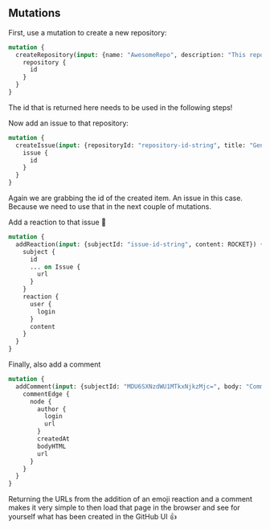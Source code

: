 ## Mutations

First, use a mutation to create a new repository:

```graphql
mutation {
  createRepository(input: {name: "AwesomeRepo", description: "This repository was created using a GraphQL request", visibility: PUBLIC}) {
    repository {
      id
    }
  }
}
```

The id that is returned here needs to be used in the following steps!

Now add an issue to that repository:

```graphql
mutation {
  createIssue(input: {repositoryId: "repository-id-string", title: "Generating things on GitHub via the API", body: "This issue was created using a GraphQL mutation"}) {
    issue {
      id
    }
  }
}
```

Again we are grabbing the id of the created item. An issue in this case. Because we need to use that in the next couple of mutations.

Add a reaction to that issue :rocket:

```graphql
mutation {
  addReaction(input: {subjectId: "issue-id-string", content: ROCKET}) {
    subject {
      id
      ... on Issue {
        url
      }
    }
    reaction {
      user {
        login
      }
      content
    }
  }
}
```

Finally, also add a comment

```graphql
mutation {
  addComment(input: {subjectId: "MDU6SXNzdWU1MTkxNjkzMjc=", body: "Commenting on the issue, also via the API. Because GraphQL is fun 😁"}) {
    commentEdge {
      node {
        author {
          login
          url
        }
        createdAt
        bodyHTML
        url
      }
    }
  }
}
```

Returning the URLs from the addition of an emoji reaction and a comment makes it very simple to then load that page in the browser and see for yourself what has been created in the GitHub UI :+1:
